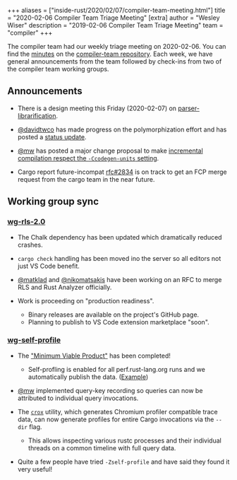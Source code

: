 +++
aliases = ["inside-rust/2020/02/07/compiler-team-meeting.html"]
title = "2020-02-06 Compiler Team Triage Meeting"
[extra]
author = "Wesley Wiser"
description = "2019-02-06 Compiler Team Triage Meeting"
team = "compiler"
+++

The compiler team had our weekly triage meeting on 2020-02-06.
You can find the [minutes] on the [compiler-team repository].
Each week, we have general announcements from the team followed by check-ins from two of the compiler team working groups.

## Announcements

- There is a design meeting this Friday (2020-02-07) on [parser-librarification].

- [@davidtwco] has made progress on the polymorphization effort and has posted a [status update][polymorph_update].

- [@mw] has posted a major change proposal to make [incremental compilation respect the `-Ccodegen-units` setting][mw_change].

- Cargo report future-incompat [rfc#2834] is on track to get an FCP merge request from the cargo team in the near future.

## Working group sync

### [wg-rls-2.0]

- The Chalk dependency has been updated which dramatically reduced crashes.

- `cargo check` handling has been moved ino the server so all editors not just VS Code benefit.

- [@matklad] and [@nikomatsakis] have been working on an RFC to merge RLS and Rust Analyzer officially.

- Work is proceeding on "production readiness".
  - Binary releases are available on the project's GitHub page.
  - Planning to publish to VS Code extension marketplace "soon".

### [wg-self-profile]

- The ["Minimum Viable Product"][sp_mvp] has been completed!
  - Self-profling is enabled for all perf.rust-lang.org runs and we automatically publish the data. ([Example][sp_example])

- [@mw] implemented query-key recording so queries can now be attributed to individual query invocations.

- The [`crox`] utility, which generates Chromium profiler compatible trace data, can now generate profiles for entire Cargo invocations via the `--dir` flag.
  - This allows inspecting various rustc processes and their individual threads on a common timeline with full query data.

- Quite a few people have tried `-Zself-profile` and have said they found it very useful!

[#67667]: https://github.com/rust-lang/rust/pull/67667
[#68530]: https://github.com/rust-lang/rust/pull/68530
[#68611]: https://github.com/rust-lang/rust/pull/68611
[@davidtwco]: https://github.com/davidtwco
[@matklad]: https://github.com/matklad
[@mw]: https://github.com/michaelwoerister
[@nikomatsakis]: https://github.com/nikomatsakis
[compiler-team repository]: https://github.com/rust-lang/compiler-team
[`crox`]: https://github.com/rust-lang/measureme/tree/master/crox
[minutes]: https://rust-lang.github.io/compiler-team/minutes/triage-meeting/2020-02-06/
[mw_change]: https://github.com/rust-lang/compiler-team/issues/245
[parser-librarification]: https://github.com/rust-lang/compiler-team/issues/237
[polymorph_update]: https://rust-lang.zulipchat.com/#narrow/stream/216091-t-compiler.2Fwg-polymorphization/topic/progress.20updates/near/187461928
[rfc#2834]: https://github.com/rust-lang/rfcs/issues/2834
[sp_example]: https://perf.rust-lang.org/detailed-query.html?commit=3761dcd3467441f78939ccb3b341b03b6a7558d7&base_commit=ac2f3fa41ac5ae8425b959f955bb7433b7c57aea&benchmark=await-call-tree-debug&run_name=clean
[sp_mvp]: https://github.com/rust-lang/rust/issues/58967
[wg-rls-2.0]: https://rust-lang.github.io/compiler-team/working-groups/rls-2.0/
[wg-self-profile]: https://rust-lang.github.io/compiler-team/working-groups/self-profile/
